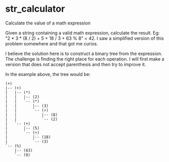 # str_calculator
Calculate the value of a math expression

Given a string containing a valid math expression, calculate the result. Eg: "2 * 3 * (8 / 2) + 5 + 18 / 3 + 63 % 8" = 42.
I saw a simplified version of this problem somewhere and that got me curios.

I believe the solution here is to construct a binary tree from the expression. The challenge is finding the right place for each operation. I will first make a version that does not accept parenthesis and then try to improve it.

In the example above, the tree would be:

```
(+)
|-- (+)
|   |-- (*)
|   |   |-- (2)
|   |   `-- (*)
|   |       |-- (3)
|   |       `-- (÷)
|   |           |-- (8)
|   |           `-- (2)
|   `-- (+)
|       |-- (5)
|       `-- (÷)
|           |-- (18)
|           `-- (3)
`-- (%)
    |-- (63)
    `-- (8)
```

